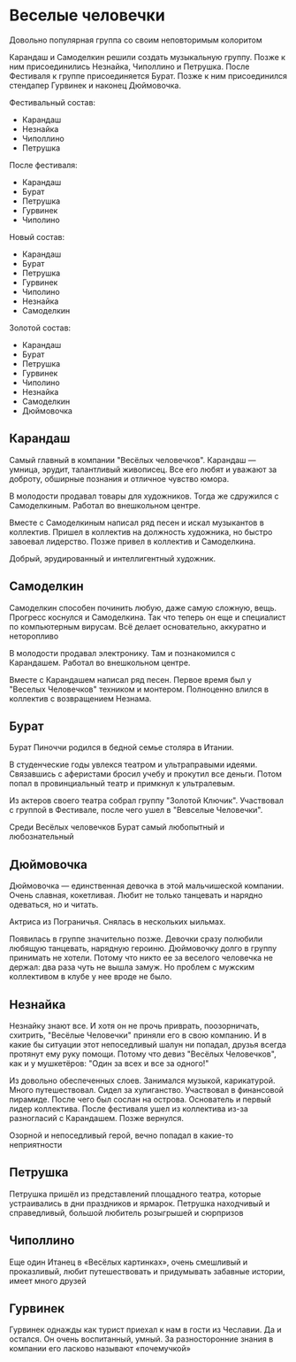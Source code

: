 # Веселые человечки

Довольно популярная группа со своим неповторимым колоритом

Карандаш и Самоделкин решили создать музыкальную группу.
Позже к ним присоединились Незнайка, Чиполлино и Петрушка.
После Фестиваля к группе присоединяется Бурат.
Позже к ним присоединился стендапер Гурвинек и наконец Дюймовочка.

Фестивальный состав:

*   Карандаш
*   Незнайка
*   Чиполлино
*   Петрушка

После фестиваля:

*   Карандаш
*   Бурат
*   Петрушка
*   Гурвинек
*   Чиполино

Новый состав:

*   Карандаш
*   Бурат
*   Петрушка
*   Гурвинек
*   Чиполино
*   Незнайка
*   Самоделкин

Золотой состав:

*   Карандаш
*   Бурат
*   Петрушка
*   Гурвинек
*   Чиполино
*   Незнайка
*   Самоделкин
*   Дюймовочка


## Карандаш

Самый главный в компании "Весёлых человечков".
Карандаш — умница, эрудит, талантливый живописец.
Все его любят и уважают за доброту, обширные познания и отличное чувство юмора.

В молодости продавал товары для художников. Тогда же сдружился с Самоделкиным.
Работал во внешкольном центре.

Вместе с Самоделкиным написал ряд песен и искал музыкантов в коллектив.
Пришел в коллектив на должность художника, но быстро завоевал лидерство.
Позже привел в коллектив и Самоделкина. 

Добрый, эрудированный и интеллигентный художник.

## Самоделкин

Самоделкин способен починить любую, даже самую сложную, вещь.
Прогресс коснулся и Самоделкина.
Так что теперь он еще и специалист по компьютерным вирусам.
Всё делает основательно, аккуратно и неторопливо

В молодости продавал электронику. Там и познакомился с Карандашем.
Работал во внешкольном центре.

Вместе с Карандашем написал ряд песен.
Первое время был у "Веселых Человечков" техником и монтером.
Полноценно влился в коллектив с возвращением Незнама.

## Бурат

Бурат Пиноччи родился в бедной семье столяра в Итании.

В студенческие годы увлекся театром и ультраправыми идеями.
Связавшись с аферистами бросил учебу и прокутил все деньги.
Потом попал в провинциальный театр и примкнул к ультралевым.

Из актеров своего театра собрал группу "Золотой Ключик".
Участвовал с группой в Фестивале, после чего ушел в "Вевселые Человечки".

Среди Весёлых человечков Бурат самый любопытный и любознательный

## Дюймовочка

Дюймовочка — единственная девочка в этой мальчишеской компании.
Очень славная, кокетливая.
Любит не только танцевать и нарядно одеваться, но и читать.

Актриса из Пограничья. Снялась в нескольких ыильмах.

Появилась в группе значительно позже.
Девочки сразу полюбили любящую танцевать, нарядную героиню.
Дюймовочку долго в группу принимать не хотели.
Потому что никто ее за веселого человечка не держал:
два раза чуть не вышла замуж.
Но проблем с мужским коллективом в клубе у нее вроде не было.

## Незнайка

Незнайку знают все.
И хотя он не прочь приврать, поозорничать, схитрить,
"Весёлые Человечки" приняли его в свою компанию.
И в какие бы ситуации этот непоседливый шалун ни попадал,
друзья всегда протянут ему руку помощи.
Потому что девиз "Весёлых Человечков", как и у мушкетёров:
"Один за всех и все за одного!"

Из довольно обеспеченных слоев. Занимался музыкой, карикатурой.
Много путешествовал. Сидел за хулиганство.
Участвовал в финансовой пирамиде. После чего был сослан на острова.
Основатель и первый лидер коллектива.
После фестиваля ушел из коллектива из-за разногласий с Карандашем.
Позже вернулся.

Озорной и непоседливый герой, вечно попадал в какие-то неприятности

## Петрушка

Петрушка пришёл из представлений площадного театра, которые устраивались в дни праздников и ярмарок. Петрушка находчивый и справедливый, большой любитель розыгрышей и сюрпризов

## Чиполлино

Еще один Итанец в «Весёлых картинках», очень смешливый и проказливый, любит путешествовать и придумывать забавные истории, имеет много друзей

## Гурвинек

Гурвинек однажды как турист приехал к нам в гости из Чеславии. Да и остался. Он очень воспитанный, умный. За разносторонние знания в компании его ласково называют «почемучкой»
